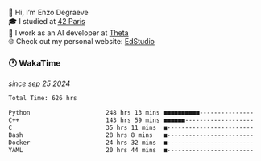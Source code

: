 👋 Hi, I’m Enzo Degraeve <br>
🎓 I studied at [42 Paris](https://42.fr/)<br>
💼 I work as an AI developer at [Theta](https://theta.mc/)<br>
🌐 Check out my personal website: [EdStudio](https://edstudio.fr/)

### 🕐 WakaTime
*since sep 25 2024*

<!--START_SECTION:waka-->

```txt
Total Time: 626 hrs

Python                     248 hrs 13 mins ■■■■■■■■■■---------------   38.12 %
C++                        143 hrs 59 mins ■■■■■■-------------------   22.12 %
C                          35 hrs 11 mins  ■------------------------   05.40 %
Bash                       28 hrs 8 mins   ■------------------------   04.32 %
Docker                     24 hrs 32 mins  ■------------------------   03.77 %
YAML                       20 hrs 44 mins  ■------------------------   03.19 %
```

<!--END_SECTION:waka-->
